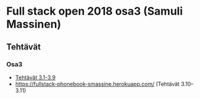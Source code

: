 # Full stack open 2018 osa3 (Samuli Massinen)

## Tehtävät

### Osa3

- [Tehtävät 3.1-3.9](https://github.com/smassine/fullstackopen-osa3/blob/master/index.js)
- https://fullstack-phonebook-smassine.herokuapp.com/ (Tehtävät 3.10–3.11)
